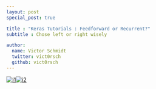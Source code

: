 ```yaml
---
layout: post
special_post: true

title : "Keras Tutorials : Feedforward or Recurrent?"
subtitle : Chose left or right wisely

author:
  name: Victor Schmidt
  twitter: vict0rsch
  github: vict0rsch
---
```



[![i1][feedforward]](feedforward/)[![i2][recurrent]](recurrent/)


[feedforward]: http://s21.postimg.org/5momlwzgn/Matrix_Blue_Pill_Red_Pill.jpg
[recurrent]: http://s8.postimg.org/f6ko0ez51/Matrix_Blue_Pill_Red_Pill_1.jpg
